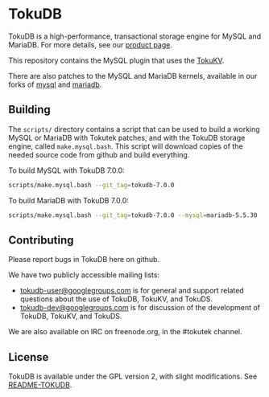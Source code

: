 TokuDB
======

TokuDB is a high-performance, transactional storage engine for MySQL and
MariaDB.  For more details, see our [product page][products].

This repository contains the MySQL plugin that uses the [TokuKV][tokukv].

There are also patches to the MySQL and MariaDB kernels, available in our
forks of [mysql][mysql] and [mariadb][mariadb].

[products]: http://www.tokutek.com/products/tokudb-for-mysql/
[tokukv]: http://github.com/Tokutek/ft-index
[mysql]: http://github.com/Tokutek/mysql
[mariadb]: http://github.com/Tokutek/mariadb


Building
--------

The `scripts/` directory contains a script that can be used to build a
working MySQL or MariaDB with Tokutek patches, and with the TokuDB storage
engine, called `make.mysql.bash`.  This script will download copies of the
needed source code from github and build everything.

To build MySQL with TokuDB 7.0.0:
```sh
scripts/make.mysql.bash --git_tag=tokudb-7.0.0
```

To build MariaDB with TokuDB 7.0.0:
```sh
scripts/make.mysql.bash --git_tag=tokudb-7.0.0 --mysql=mariadb-5.5.30
```


Contributing
------------

Please report bugs in TokuDB here on github.

We have two publicly accessible mailing lists:

 - tokudb-user@googlegroups.com is for general and support related
   questions about the use of TokuDB, TokuKV, and TokuDS.
 - tokudb-dev@googlegroups.com is for discussion of the development of
   TokuDB, TokuKV, and TokuDS.

We are also available on IRC on freenode.org, in the #tokutek channel.


License
-------

TokuDB is available under the GPL version 2, with slight modifications.
See [README-TOKUDB][license].

[license]: http://github.com/Tokutek/ft-index/blob/master/README-TOKUDB
